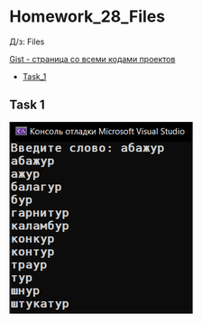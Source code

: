 
# Homework_28_Files
Д/з: Files

<a href="https://gist.github.com/SlavikArt/3f425304efc92b699c6cdd2894e203c1">Gist - страница со всеми кодами проектов</a>

* [Task_1](Task_1)

<p align="center">
    <h2>Task 1</h2>
    <p></p>
    <img src="images/Task_1.png">
</p>
